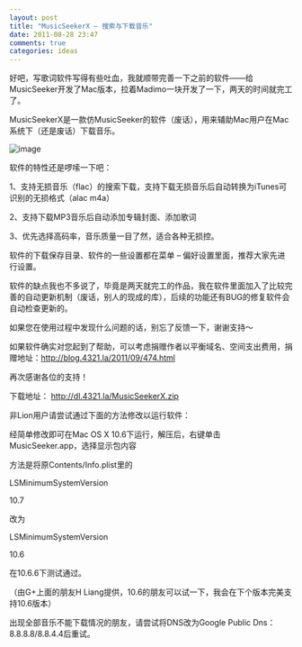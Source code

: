 ```yaml
---
layout: post
title: "MusicSeekerX – 搜索与下载音乐"
date: 2011-08-28 23:47
comments: true
categories: ideas
---
```



好吧，写歌词软件写得有些吐血，我就顺带完善一下之前的软件——给MusicSeeker开发了Mac版本，拉着Madimo一块开发了一下，两天的时间就完工了。

MusicSeekerX是一款仿MusicSeeker的软件（废话），用来辅助Mac用户在Mac系统下（还是废话）下载音乐。

![image](http://i.imgur.com/eXcFL.png)

软件的特性还是啰嗦一下吧：

1、支持无损音乐（flac）的搜索下载，支持下载无损音乐后自动转换为iTunes可识别的无损格式（alac m4a）

2、支持下载MP3音乐后自动添加专辑封面、添加歌词

3、优先选择高码率，音乐质量一目了然，适合各种无损控。

软件的下载保存目录、软件的一些设置都在菜单 – 偏好设置里面，推荐大家先进行设置。

软件的缺点我也不多说了，毕竟是两天就完工的作品，我在软件里面加入了比较完善的自动更新机制（废话，别人的现成的库），后续的功能还有BUG的修复软件会自动检查更新的。

如果您在使用过程中发现什么问题的话，别忘了反馈一下，谢谢支持～

如果软件确实对您起到了帮助，可以考虑捐赠作者以平衡域名、空间支出费用，捐赠地址：http://blog.4321.la/2011/09/474.html

 

再次感谢各位的支持！

<!-- more -->

下载地址：
<http://dl.4321.la/MusicSeekerX.zip>


非Lion用户请尝试通过下面的方法修改以运行软件：

经简单修改即可在Mac OS X 10.6下运行，解压后，右键单击MusicSeeker.app，选择显示包内容

方法是将原Contents/Info.plist里的

LSMinimumSystemVersion

10.7

改为

LSMinimumSystemVersion

10.6

在10.6.6下测试通过。

（由G+上面的朋友H Liang提供，10.6的朋友可以试一下，我会在下个版本完美支持10.6版本）

出现全部音乐不能下载情况的朋友，请尝试将DNS改为Google Public Dns：8.8.8.8/8.8.4.4后重试。
